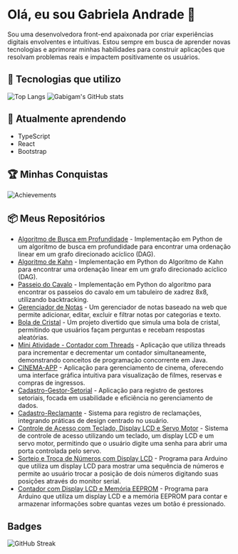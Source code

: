 # Olá, eu sou Gabriela Andrade 👋

Sou uma desenvolvedora front-end apaixonada por criar experiências digitais envolventes e intuitivas. Estou sempre em busca de aprender novas tecnologias e aprimorar minhas habilidades para construir aplicações que resolvam problemas reais e impactem positivamente os usuários.

## 🔧 Tecnologias que utilizo

![Top Langs](https://github-readme-stats.vercel.app/api/top-langs/?username=gabigam&layout=compact&theme=radical)
![Gabigam's GitHub stats](https://github-readme-stats.vercel.app/api?username=gabigam&show_icons=true&theme=radical)

## 🌱 Atualmente aprendendo

- TypeScript
- React
- Bootstrap

## 🏆 Minhas Conquistas

![Achievements](https://github-profile-summary-cards.vercel.app/api/cards/repos-per-language.svg?username=gabigam&theme=radical)

## 📦 Meus Repositórios

- [Algoritmo de Busca em Profundidade](https://github.com/gabigam/Algoritmo-de-Busca-em-Profundidade) - Implementação em Python de um algoritmo de busca em profundidade para encontrar uma ordenação linear em um grafo direcionado acíclico (DAG).
- [Algoritmo de Kahn](https://github.com/gabigam/Algoritmo-de-Kahn) - Implementação em Python do Algoritmo de Kahn para encontrar uma ordenação linear em um grafo direcionado acíclico (DAG).
- [Passeio do Cavalo](https://github.com/gabigam/passeio-do-cavalo) - Implementação em Python do algoritmo para encontrar os passeios do cavalo em um tabuleiro de xadrez 8x8, utilizando backtracking.
- [Gerenciador de Notas](https://github.com/gabigam/gerenciador-de-notas) - Um gerenciador de notas baseado na web que permite adicionar, editar, excluir e filtrar notas por categorias e texto.
- [Bola de Cristal](https://github.com/gabigam/PROJETO-BOLA-DE-CRISTAL) - Um projeto divertido que simula uma bola de cristal, permitindo que usuários façam perguntas e recebam respostas aleatórias.
- [Mini Atividade - Contador com Threads](https://github.com/gabigam/Mini-Atividade---Threads-) - Aplicação que utiliza threads para incrementar e decrementar um contador simultaneamente, demonstrando conceitos de programação concorrente em Java.
- [CINEMA-APP](https://github.com/gabigam/CINEMA-APP) - Aplicação para gerenciamento de cinema, oferecendo uma interface gráfica intuitiva para visualização de filmes, reservas e compras de ingressos.
- [Cadastro-Gestor-Setorial](https://github.com/gabigam/cadastro-gestor-setorial) - Aplicação para registro de gestores setoriais, focada em usabilidade e eficiência no gerenciamento de dados.
- [Cadastro-Reclamante](https://github.com/gabigam/cadastro-reclamante) - Sistema para registro de reclamações, integrando práticas de design centrado no usuário.
- [Controle de Acesso com Teclado, Display LCD e Servo Motor](https://github.com/gabigam/Controle-de-Acesso-com-Teclado-Display-LCD-e-Servo-Motor) - Sistema de controle de acesso utilizando um teclado, um display LCD e um servo motor, permitindo que o usuário digite uma senha para abrir uma porta controlada pelo servo.
- [Sorteio e Troca de Números com Display LCD](https://github.com/gabigam/Sorteio-e-Troca-de-Numeros-com-Display-LCD) - Programa para Arduino que utiliza um display LCD para mostrar uma sequência de números e permite ao usuário trocar a posição de dois números digitando suas posições através do monitor serial.
- [Contador com Display LCD e Memória EEPROM](https://github.com/gabigam/Contador-com-Display-LCD-e-Memoria-EEPROM) - Programa para Arduino que utiliza um display LCD e a memória EEPROM para contar e armazenar informações sobre quantas vezes um botão é pressionado.

## Badges

![GitHub Streak](https://github-readme-streak-stats.herokuapp.com/?user=gabigam)

